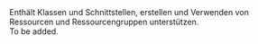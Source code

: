 <Namespace Name="Microsoft.Azure.Management.ResourceManager.Fluent">
  <Docs>
    <summary>Enthält Klassen und Schnittstellen, erstellen und Verwenden von Ressourcen und Ressourcengruppen unterstützen.</summary> 
    <remarks>To be added.</remarks>
  </Docs>
</Namespace>
